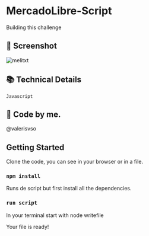 # MercadoLibre-Script

Building this challenge

## 📱 Screenshot

![melitxt](https://github.com/valerisvso/MercadoLibre-Script/blob/main/melitxt.jpg)


## 📚 Technical Details
```
Javascript
```

## 🙋 Code by me. 
@valerisvso

## Getting Started 

Clone the code, you can see in your browser or in a file.

### `npm install`

Runs de script but first install all the dependencies.

### `run script`

In your terminal start with node writefile

Your file is ready!
